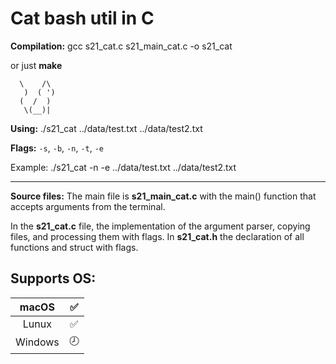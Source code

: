 # Cat bash util in C

**Compilation:** gcc s21_cat.c s21_main_cat.c -o s21_cat

or just **make**


      \    /\
       )  ( ')
      (  /  )
       \(__)|
       
**Using:** ./s21_cat ../data/test.txt ../data/test2.txt

**Flags:** ``-s``, ``-b``, ``-n``, ``-t``, ``-e``

Example: ./s21_cat -n -e ../data/test.txt ../data/test2.txt
***
**Source files:** The main file is **s21_main_cat.c** with the main() function that accepts arguments from the terminal.

In the **s21_cat.c** file, the implementation of the argument parser, copying files, and processing them with flags. In **s21_cat.h** the declaration of all functions and struct with flags.


## Supports OS:

| macOS | ✅ |
| :---: | :---: |
| Lunux | ✅ |
| Windows | 🕗 |
